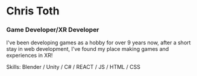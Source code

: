 # Chris Toth
### Game Developer/XR Developer
I've been developing games as a hobby for over 9 years now, after a short stay in web development, I've found my place making games and experiences in XR! 

Skills: Blender / Unity / C# / REACT / JS / HTML / CSS



